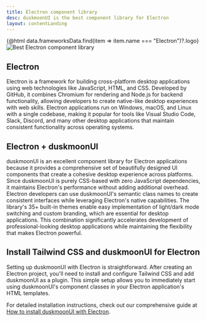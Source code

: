 ```yaml
---
title: Electron component library
desc: duskmoonUI is the best component library for Electron
layout: contentLanding
---
```


<script>
  import Translate from "$components/Translate.svelte"
  import Testimonials from "$components/Testimonials.svelte"
  export let data
</script>

<div class="mx-auto not-prose max-w-4xl py-12 p-6 from-base-300 rounded-box outline-base-content/5 mt-12 mb-6 items-center justify-center gap-8 bg-linear-to-b bg-center outline-2 outline-offset-6">
<div class="max-w-96 items-center w-full grid grid-cols-2 gap-6 lg:gap-12 [&>svg]:w-full [&>svg]:h-auto mx-auto">
{@html data.frameworksData.find(item => item.name === "Electron")?.logo}
<img class="w-full h-auto" src="https://img.duskmoonui.com/images/duskmoonui/mark-static.svg" alt="Best Electron component library" />
</div>
</div>

## Electron

Electron is a framework for building cross-platform desktop applications using web technologies like JavaScript, HTML, and CSS. Developed by GitHub, it combines Chromium for rendering and Node.js for backend functionality, allowing developers to create native-like desktop experiences with web skills. Electron applications run on Windows, macOS, and Linux with a single codebase, making it popular for tools like Visual Studio Code, Slack, Discord, and many other desktop applications that maintain consistent functionality across operating systems.

## Electron + duskmoonUI

duskmoonUI is an excellent component library for Electron applications because it provides a comprehensive set of beautifully designed UI components that create a cohesive desktop experience across platforms. Since duskmoonUI is purely CSS-based with zero JavaScript dependencies, it maintains Electron's performance without adding additional overhead. Electron developers can use duskmoonUI's semantic class names to create consistent interfaces while leveraging Electron's native capabilities. The library's 35+ built-in themes enable easy implementation of light/dark mode switching and custom branding, which are essential for desktop applications. This combination significantly accelerates development of professional-looking desktop applications while maintaining the flexibility that makes Electron powerful.

<div dir="ltr" class="left-[50%] rtl:left-[-50%] relative translate-x-[-50%] rtl:translate-x-[50%] my-12 w-[calc(100vw-2rem)]">
  <Testimonials items={data.testimonials} limit="6" />
</div>

## Install Tailwind CSS and duskmoonUI for Electron

Setting up duskmoonUI with Electron is straightforward. After creating an Electron project, you'll need to install and configure Tailwind CSS and add duskmoonUI as a plugin. This simple setup allows you to immediately start using duskmoonUI's component classes in your Electron application's HTML templates.

For detailed installation instructions, check out our comprehensive guide at [How to install duskmoonUI with Electron](/docs/install/electron/).
